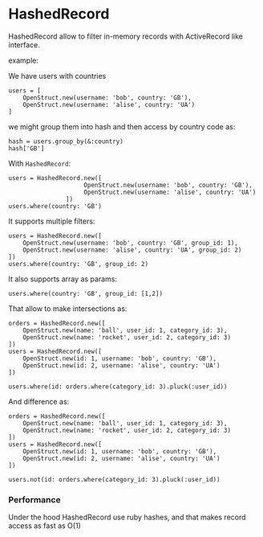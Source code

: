 HashedRecord
============

HashedRecord allow to filter in-memory records with ActiveRecord like interface.

example:

We have users with countries
```
users = [
    OpenStruct.new(username: 'bob', country: 'GB'),
    OpenStruct.new(username: 'alise', country: 'UA')
]
```

we might group them into hash and then access by country code as:
```
hash = users.group_by(&:country)
hash['GB']
```

With `HashedRecord`:
```
users = HashedRecord.new([
                     OpenStruct.new(username: 'bob', country: 'GB'),
                     OpenStruct.new(username: 'alise', country: 'UA')
                ])
users.where(country: 'GB')
```

It supports multiple filters:
```
users = HashedRecord.new([
    OpenStruct.new(username: 'bob', country: 'GB', group_id: 1),
    OpenStruct.new(username: 'alise', country: 'UA', group_id: 2)
])
users.where(country: 'GB', group_id: 2)
```

It also supports array as params:
```
users.where(country: 'GB', group_id: [1,2])
```


That allow to make intersections as:
```
orders = HashedRecord.new([
    OpenStruct.new(name: 'ball', user_id: 1, category_id: 3),
    OpenStruct.new(name: 'rocket', user_id: 2, category_id: 3)
])
users = HashedRecord.new([
    OpenStruct.new(id: 1, username: 'bob', country: 'GB'),
    OpenStruct.new(id: 2, username: 'alise', country: 'UA')
])

users.where(id: orders.where(category_id: 3).pluck(:user_id))
```

And difference as:
```
orders = HashedRecord.new([
    OpenStruct.new(name: 'ball', user_id: 1, category_id: 3),
    OpenStruct.new(name: 'rocket', user_id: 2, category_id: 3)
])
users = HashedRecord.new([
    OpenStruct.new(id: 1, username: 'bob', country: 'GB'),
    OpenStruct.new(id: 2, username: 'alise', country: 'UA')
])

users.not(id: orders.where(category_id: 3).pluck(:user_id))
```



### Performance
Under the hood HashedRecord use ruby hashes, and that makes record access as fast as O(1)
